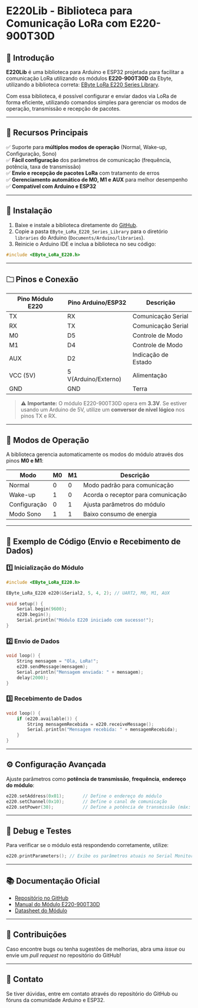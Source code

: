 # E220Lib - Biblioteca para Comunicação LoRa com E220-900T30D

## 📌 Introdução
**E220Lib** é uma biblioteca para Arduino e ESP32 projetada para facilitar a comunicação LoRa utilizando os módulos **E220-900T30D** da Ebyte, utilizando a biblioteca correta: [EByte LoRa E220 Series Library](https://github.com/xreef/EByte_LoRa_E220_Series_Library).

Com essa biblioteca, é possível configurar e enviar dados via LoRa de forma eficiente, utilizando comandos simples para gerenciar os modos de operação, transmissão e recepção de pacotes.

---

## 🚀 Recursos Principais

✅ Suporte para **múltiplos modos de operação** (Normal, Wake-up, Configuração, Sono)  
✅ **Fácil configuração** dos parâmetros de comunicação (frequência, potência, taxa de transmissão)  
✅ **Envio e recepção de pacotes LoRa** com tratamento de erros  
✅ **Gerenciamento automático de M0, M1 e AUX** para melhor desempenho  
✅ **Compatível com Arduino e ESP32**  

---

## 🔧 Instalação

1. Baixe e instale a biblioteca diretamente do [GitHub](https://github.com/xreef/EByte_LoRa_E220_Series_Library).
2. Copie a pasta `EByte_LoRa_E220_Series_Library` para o diretório `libraries` do Arduino (`Documents/Arduino/libraries`).
3. Reinicie o Arduino IDE e inclua a biblioteca no seu código:

```cpp
#include <EByte_LoRa_E220.h>
```

---

## 🗀 Pinos e Conexão

| **Pino Módulo E220** | **Pino Arduino/ESP32** | **Descrição** |
|----------------------|----------------------|--------------|
| TX                 | RX                   | Comunicação Serial |
| RX                 | TX                   | Comunicação Serial |
| M0                 | D5                   | Controle de Modo |
| M1                 | D4                   | Controle de Modo |
| AUX                | D2                   | Indicação de Estado |
| VCC (5V)           | 5 V(Arduino/Externo) | Alimentação |
| GND                | GND                  | Terra |

> ⚠ **Importante:** O módulo E220-900T30D opera em **3.3V**. Se estiver usando um Arduino de 5V, utilize um **conversor de nível lógico** nos pinos TX e RX.

---

## 🔄 Modos de Operação
A biblioteca gerencia automaticamente os modos do módulo através dos pinos **M0 e M1**:

| **Modo**         | **M0** | **M1** | **Descrição** |
|-----------------|------|------|--------------|
| Normal         | 0    | 0    | Modo padrão para comunicação |
| Wake-up       | 1    | 0    | Acorda o receptor para comunicação |
| Configuração  | 0    | 1    | Ajusta parâmetros do módulo |
| Modo Sono     | 1    | 1    | Baixo consumo de energia |

---

## 📡 Exemplo de Código (Envio e Recebimento de Dados)

### **1️⃣ Inicialização do Módulo**

```cpp
#include <EByte_LoRa_E220.h>

EByte_LoRa_E220 e220(&Serial2, 5, 4, 2); // UART2, M0, M1, AUX

void setup() {
    Serial.begin(9600);
    e220.begin();
    Serial.println("Módulo E220 iniciado com sucesso!");
}
```

### **2️⃣ Envio de Dados**

```cpp
void loop() {
    String mensagem = "Ola, LoRa!";
    e220.sendMessage(mensagem);
    Serial.println("Mensagem enviada: " + mensagem);
    delay(2000);
}
```

### **3️⃣ Recebimento de Dados**

```cpp
void loop() {
    if (e220.available()) {
        String mensagemRecebida = e220.receiveMessage();
        Serial.println("Mensagem recebida: " + mensagemRecebida);
    }
}
```

---

## ⚙️ Configuração Avançada
Ajuste parâmetros como **potência de transmissão**, **frequência**, **endereço do módulo**:

```cpp
e220.setAddress(0x01);       // Define o endereço do módulo
e220.setChannel(0x10);       // Define o canal de comunicação
e220.setPower(30);           // Define a potência de transmissão (máx: 30dBm)
```

---

## 🔎 Debug e Testes
Para verificar se o módulo está respondendo corretamente, utilize:

```cpp
e220.printParameters(); // Exibe os parâmetros atuais no Serial Monitor
```

---

## 📚 Documentação Oficial
- [Repositório no GitHub](https://github.com/xreef/EByte_LoRa_E220_Series_Library)
- [Manual do Módulo E220-900T30D](https://manuals.plus/pt/ebyte/e220-900t30d-lora-wireless-module-manual)
- [Datasheet do Módulo](https://manuals.plus/m/12f09f3a998def18a583f07ae19dc04635512c1a83f96d39c0d124afbfc82ca1_optim.pdf)

---

## 🤝 Contribuições
Caso encontre bugs ou tenha sugestões de melhorias, abra uma *issue* ou envie um *pull request* no repositório do GitHub!

---

## 💎 Contato
Se tiver dúvidas, entre em contato através do repositório do GitHub ou fóruns da comunidade Arduino e ESP32.

